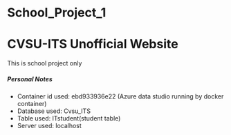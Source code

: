 # School_Project_1
# CVSU-ITS Unofficial Website
This is school project only


##### Personal Notes ####### 
* Container id used: ebd933936e22 (Azure data studio running by docker container)
* Database used: Cvsu_ITS
* Table used: ITstudent(student table)
* Server used: localhost
